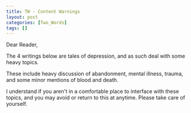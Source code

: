 ```yaml
---
title: TW - Content Warnings
layout: post
categories: [Two_Words]
tags: []
---
```


Dear Reader,

The 4 writings below are tales of depression, and as such deal with some heavy topics.

These include heavy discussion of abandonment, mental illness, trauma, and some minor mentions of blood and death.

I understand if you aren't in a comfortable place to interface with these topics, and you may avoid or return to this at anytime. Please take care of yourself. 